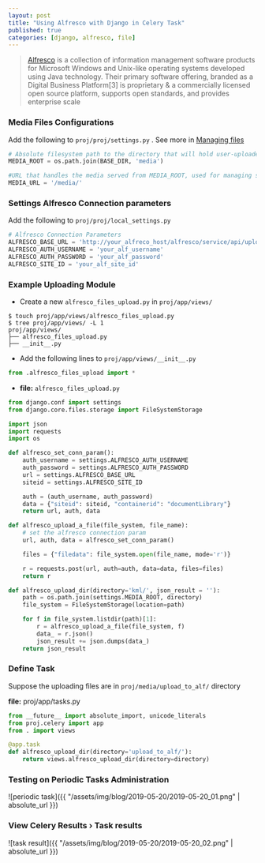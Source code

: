 ```yaml
---
layout: post
title: "Using Alfresco with Django in Celery Task"
published: true
categories: [django, alfresco, file]
---
```

> [Alfresco](https://en.wikipedia.org/wiki/Alfresco_(software)) is a collection of information management software products for Microsoft Windows and Unix-like operating systems developed using Java technology. Their primary software offering, branded as a Digital Business Platform[3] is proprietary & a commercially licensed open source platform, supports open standards, and provides enterprise scale

### Media Files Configurations
Add the following to `proj/proj/settings.py` . See more in [Managing files](https://docs.djangoproject.com/en/2.2/topics/files/#managing-files)
```python
# Absolute filesystem path to the directory that will hold user-uploaded files.
MEDIA_ROOT = os.path.join(BASE_DIR, 'media')

#URL that handles the media served from MEDIA_ROOT, used for managing stored files.
MEDIA_URL = '/media/'
```

### Settings Alfresco Connection parameters
Add the following to `proj/proj/local_settings.py`
```python
# Alfresco Connection Parameters
ALFRESCO_BASE_URL = 'http://your_alfreco_host/alfresco/service/api/upload'
ALFRESCO_AUTH_USERNAME = 'your_alf_username'
ALFRESCO_AUTH_PASSWORD = 'your_alf_password'
ALFRESCO_SITE_ID = 'your_alf_site_id'
```

### Example Uploading Module
*  Create a new `alfresco_files_upload.py` in `proj/app/views/`
```shell
$ touch proj/app/views/alfresco_files_upload.py
$ tree proj/app/views/ -L 1
proj/app/views/
├── alfresco_files_upload.py
├── __init__.py
```

* Add the following lines to `proj/app/views/__init__.py`
```python
from .alfresco_files_upload import *
```

* **file:** `alfresco_files_upload.py`

```python
from django.conf import settings
from django.core.files.storage import FileSystemStorage

import json
import requests
import os

def alfresco_set_conn_param():
    auth_username = settings.ALFRESCO_AUTH_USERNAME
    auth_password = settings.ALFRESCO_AUTH_PASSWORD
    url = settings.ALFRESCO_BASE_URL
    siteid = settings.ALFRESCO_SITE_ID

    auth = (auth_username, auth_password)
    data = {"siteid": siteid, "containerid": "documentLibrary"}
    return url, auth, data

def alfresco_upload_a_file(file_system, file_name):
    # set the alfresco connection param
    url, auth, data = alfresco_set_conn_param()

    files = {"filedata": file_system.open(file_name, mode='r')}

    r = requests.post(url, auth=auth, data=data, files=files)
    return r

def alfresco_upload_dir(directory='kml/', json_result = ''):
    path = os.path.join(settings.MEDIA_ROOT, directory)
    file_system = FileSystemStorage(location=path)

    for f in file_system.listdir(path)[1]:
        r = alfresco_upload_a_file(file_system, f)
        data_ = r.json()
        json_result += json.dumps(data_)
    return json_result        
```

### Define Task
Suppose the uploading files are in `proj/media/upload_to_alf/` directory

**file:** proj/app/tasks.py
```python
from __future__ import absolute_import, unicode_literals
from proj.celery import app
from . import views

@app.task
def alfresco_upload_dir(directory='upload_to_alf/'):
    return views.alfresco_upload_dir(directory=directory)
```

### Testing on Periodic Tasks Administration

![periodic task]({{ "/assets/img/blog/2019-05-20/2019-05-20_01.png" | absolute_url }})

### View Celery Results › Task results
![task result]({{ "/assets/img/blog/2019-05-20/2019-05-20_02.png" | absolute_url }})
